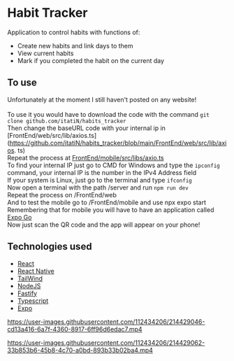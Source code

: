 # Habit Tracker
Application to control habits with functions of: <br>
- Create new habits and link days to them<br>
- View current habits<br>
- Mark if you completed the habit on the current day <br>

## To use
Unfortunately at the moment I still haven't posted on any website! <br> <br>
To use it you would have to download the code with the command `git clone github.com/itatiN/habits_tracker` <br>
Then change the baseURL code with your internal ip in [FrontEnd/web/src/lib/axios.ts](https://github.com/itatiN/habits_tracker/blob/main/FrontEnd/web/src/lib/axios. ts) <br>
Repeat the process at [FrontEnd/mobile/src/libs/axio.ts](https://github.com/itatiN/habits_tracker/blob/main/FrontEnd/mobile/src/libs/axios.ts) <br>
To find your internal IP just go to CMD for Windows and type the `ipconfig` command, your internal IP is the number in the IPv4 Address field <br>
If your system is Linux, just go to the terminal and type `ifconfig` <br>
Now open a terminal with the path /server and run `npm run dev` <br>
Repeat the process on /FrontEnd/web <br>
And to test the mobile go to /FrontEnd/mobile and use npx expo start <br>
Remembering that for mobile you will have to have an application called [Expo Go](https://expo.dev/client) <br>
Now just scan the QR code and the app will appear on your phone! <br>

## Technologies used
- [React](https://pt-br.reactjs.org/)
- [React Native](https://reactnative.dev/)
- [TailWind](https://tailwindcss.com/)
- [NodeJS](https://nodejs.org/en/)
- [Fastify](https://www.fastify.io/)
- [Typescript](https://www.typescriptlang.org/)
- [Expo](https://expo.dev/client)


https://user-images.githubusercontent.com/112434206/214429046-cd13a416-6a7f-4360-8917-6ff96d6edac7.mp4



https://user-images.githubusercontent.com/112434206/214429062-33b853b6-45b8-4c70-a0bd-893b33b02ba4.mp4

